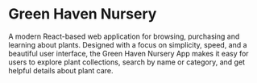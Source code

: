 # Green Haven Nursery
A modern React-based web application for browsing, purchasing and learning about plants. Designed with a focus on simplicity, speed, and a beautiful user interface, the Green Haven Nursery App makes it easy for users to explore plant collections, search by name or category, and get helpful details about plant care.
